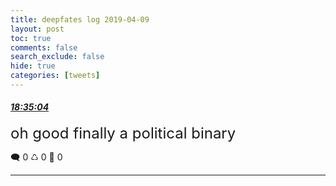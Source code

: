 ```yaml
---
title: deepfates log 2019-04-09
layout: post
toc: true
comments: false
search_exclude: false
hide: true
categories: [tweets]
---
```



#### <a href = "https://twitter.com/deepfates/status/1115775164849971201">*18:35:04*</a>

<font size="5">oh good finally a political binary</font>



🗨️ 0 ♺ 0 🤍  0   

---
    
            


